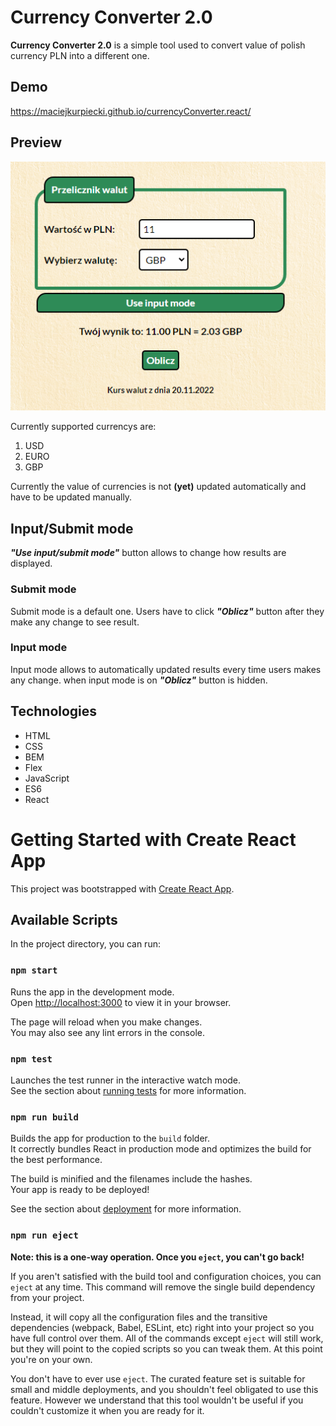 # Currency Converter 2.0

**Currency Converter 2.0** is a simple tool used to convert value of polish currency PLN into a different one. 
## Demo
https://maciejkurpiecki.github.io/currencyConverter.react/

## Preview
![Kanotr](./images/2022-12-12%2017_40_47-Kantor.png)

Currently supported currencys are:
1. USD
2. EURO
3. GBP 

Currently the value of currencies is not **(yet)** updated automatically and have to be updated manually.

## Input/Submit mode
***"Use input/submit mode"*** button allows to change how results are displayed.
### Submit mode
Submit mode is a default one. Users have to click ***"Oblicz"*** button after they make any change to see result. 
### Input mode
Input mode allows to automatically updated results every time users makes any change. when input mode is on ***"Oblicz"*** button is hidden. 
## Technologies
- HTML
- CSS 
- BEM
- Flex
- JavaScript
- ES6
- React
# Getting Started with Create React App

This project was bootstrapped with [Create React App](https://github.com/facebook/create-react-app).

## Available Scripts

In the project directory, you can run:

### `npm start`

Runs the app in the development mode.\
Open [http://localhost:3000](http://localhost:3000) to view it in your browser.

The page will reload when you make changes.\
You may also see any lint errors in the console.

### `npm test`

Launches the test runner in the interactive watch mode.\
See the section about [running tests](https://facebook.github.io/create-react-app/docs/running-tests) for more information.

### `npm run build`

Builds the app for production to the `build` folder.\
It correctly bundles React in production mode and optimizes the build for the best performance.

The build is minified and the filenames include the hashes.\
Your app is ready to be deployed!

See the section about [deployment](https://facebook.github.io/create-react-app/docs/deployment) for more information.

### `npm run eject`

**Note: this is a one-way operation. Once you `eject`, you can't go back!**

If you aren't satisfied with the build tool and configuration choices, you can `eject` at any time. This command will remove the single build dependency from your project.

Instead, it will copy all the configuration files and the transitive dependencies (webpack, Babel, ESLint, etc) right into your project so you have full control over them. All of the commands except `eject` will still work, but they will point to the copied scripts so you can tweak them. At this point you're on your own.

You don't have to ever use `eject`. The curated feature set is suitable for small and middle deployments, and you shouldn't feel obligated to use this feature. However we understand that this tool wouldn't be useful if you couldn't customize it when you are ready for it.